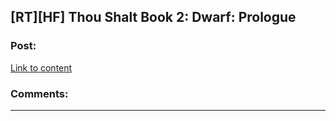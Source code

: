 ## [RT][HF] Thou Shalt Book 2: Dwarf: Prologue

### Post:

[Link to content](https://thoushaltserial.wordpress.com/2020/01/01/prologue/)

### Comments:

---

